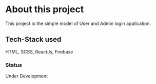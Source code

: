 # About this project

This project is the simple model of User and Admin login application.

## Tech-Stack used

HTML, SCSS, ReactJs, Firebase


### Status

Under Development
